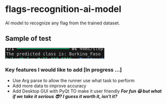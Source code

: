 # flags-recognition-ai-model
AI model to recognize any flag from the trained dataset.

## Sample of test 

![alt text](.graphiacl_dipsplay_images/screenshot1.png)

### Key features I would like to add  [In progress ...]
* Use Arg parse to allow the runner use what task to perform
* Add more data to improve accuracy
* Add Desktop GUI with PyQt TO make it user friendly
***For fun 😃 but what if we take it serious 😎? I guess it worth it, isn't it?***
